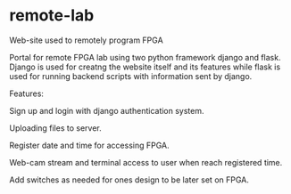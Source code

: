 # remote-lab
Web-site used to remotely program FPGA


Portal for remote FPGA lab using two python framework django and flask.
Django is used for creatng the website itself and its features while flask is used for running backend scripts with information sent by django.

Features:

Sign up and login with django authentication system.

Uploading files to server.

Register date and time for accessing FPGA.

Web-cam stream and terminal access to user when reach registered time.

Add switches as needed for ones design to be later set on FPGA.
